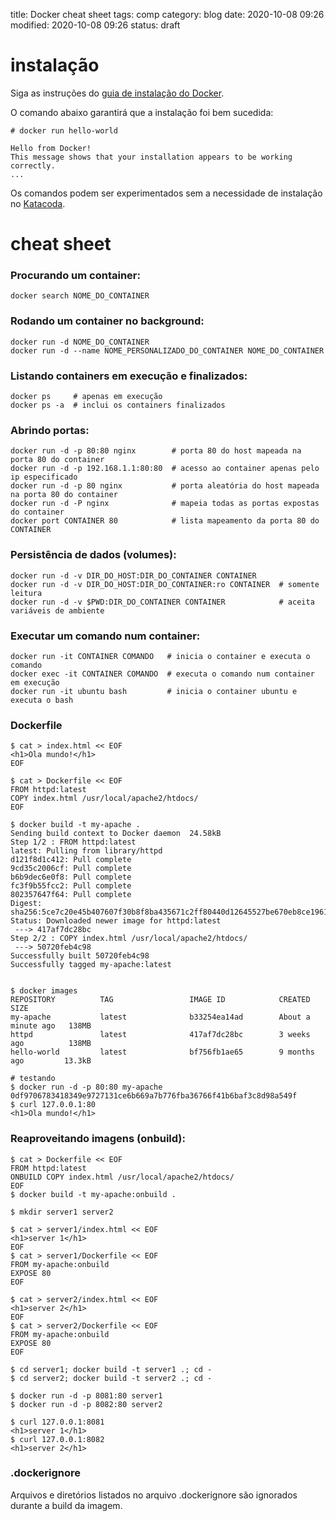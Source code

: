 title: Docker cheat sheet
tags: comp
category: blog
date: 2020-10-08 09:26
modified: 2020-10-08 09:26
status: draft

# instalação
Siga as instruções do [guia de instalação do
Docker](https://docs.docker.com/get-docker/).

O comando abaixo garantirá que a instalação foi bem sucedida:

	# docker run hello-world

	Hello from Docker!
	This message shows that your installation appears to be working correctly.
	...

Os comandos podem ser experimentados sem a necessidade de instalação no
[Katacoda](https://www.katacoda.com/courses/docker).

# cheat sheet
### Procurando um container:

	docker search NOME_DO_CONTAINER

### Rodando um container no background:

	docker run -d NOME_DO_CONTAINER
	docker run -d --name NOME_PERSONALIZADO_DO_CONTAINER NOME_DO_CONTAINER

### Listando containers em execução e finalizados:

	docker ps     # apenas em execução
	docker ps -a  # inclui os containers finalizados

### Abrindo portas:

	docker run -d -p 80:80 nginx        # porta 80 do host mapeada na porta 80 do container
	docker run -d -p 192.168.1.1:80:80  # acesso ao container apenas pelo ip especificado
	docker run -d -p 80 nginx           # porta aleatória do host mapeada na porta 80 do container
	docker run -d -P nginx              # mapeia todas as portas expostas do container
	docker port CONTAINER 80            # lista mapeamento da porta 80 do CONTAINER

### Persistência de dados (volumes):

	docker run -d -v DIR_DO_HOST:DIR_DO_CONTAINER CONTAINER
	docker run -d -v DIR_DO_HOST:DIR_DO_CONTAINER:ro CONTAINER  # somente leitura
	docker run -d -v $PWD:DIR_DO_CONTAINER CONTAINER            # aceita variáveis de ambiente

### Executar um comando num container:

	docker run -it CONTAINER COMANDO   # inicia o container e executa o comando
	docker exec -it CONTAINER COMANDO  # executa o comando num container em execução
	docker run -it ubuntu bash         # inicia o container ubuntu e executa o bash

### Dockerfile

	$ cat > index.html << EOF
	<h1>Ola mundo!</h1>
	EOF

	$ cat > Dockerfile << EOF
	FROM httpd:latest
	COPY index.html /usr/local/apache2/htdocs/
	EOF
	
	$ docker build -t my-apache .
	Sending build context to Docker daemon  24.58kB
	Step 1/2 : FROM httpd:latest
	latest: Pulling from library/httpd
	d121f8d1c412: Pull complete 
	9cd35c2006cf: Pull complete 
	b6b9dec6e0f8: Pull complete 
	fc3f9b55fcc2: Pull complete 
	802357647f64: Pull complete 
	Digest: sha256:5ce7c20e45b407607f30b8f8ba435671c2ff80440d12645527be670eb8ce1961
	Status: Downloaded newer image for httpd:latest
	 ---> 417af7dc28bc
	Step 2/2 : COPY index.html /usr/local/apache2/htdocs/
	 ---> 50720feb4c98
	Successfully built 50720feb4c98
	Successfully tagged my-apache:latest

	
	$ docker images
	REPOSITORY          TAG                 IMAGE ID            CREATED              SIZE
	my-apache           latest              b33254ea14ad        About a minute ago   138MB
	httpd               latest              417af7dc28bc        3 weeks ago          138MB
	hello-world         latest              bf756fb1ae65        9 months ago         13.3kB
	
	# testando
	$ docker run -d -p 80:80 my-apache
	0df9706783418349e9727131ce6b669a7b776fba36766f41b6baf3c8d98a549f
	$ curl 127.0.0.1:80
	<h1>Ola mundo!</h1>

### Reaproveitando imagens (onbuild):

	$ cat > Dockerfile << EOF
	FROM httpd:latest
	ONBUILD COPY index.html /usr/local/apache2/htdocs/
	EOF
	$ docker build -t my-apache:onbuild .
	
	$ mkdir server1 server2
	
	$ cat > server1/index.html << EOF
	<h1>server 1</h1>
	EOF
	$ cat > server1/Dockerfile << EOF
	FROM my-apache:onbuild
	EXPOSE 80
	EOF
	
	$ cat > server2/index.html << EOF
	<h1>server 2</h1>
	EOF
	$ cat > server2/Dockerfile << EOF
	FROM my-apache:onbuild
	EXPOSE 80
	EOF
	
	$ cd server1; docker build -t server1 .; cd -
	$ cd server2; docker build -t server2 .; cd -
	
	$ docker run -d -p 8081:80 server1
	$ docker run -d -p 8082:80 server2
	
	$ curl 127.0.0.1:8081
	<h1>server 1</h1>
	$ curl 127.0.0.1:8082
	<h1>server 2</h1>

### .dockerignore

Arquivos e diretórios listados no arquivo .dockerignore são ignorados durante a
build da imagem.

### 
